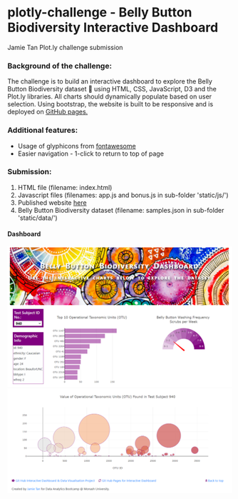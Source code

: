 # plotly-challenge - Belly Button Biodiversity Interactive Dashboard
 Jamie Tan Plot.ly challenge submission

### Background of the challenge:

The challenge is to build an interactive dashboard to explore the Belly Button Biodiversity dataset :nauseated_face: using HTML, CSS, JavaScript, D3 and the Plot.ly libraries. All charts should dynamically populate based on user selection. Using bootstrap, the website is built to be responsive and is deployed on [GitHub pages.](https://jamie-gihu.github.io/plotly-challenge/)

### Additional features:
* Usage of glyphicons from [fontawesome](https://fontawesome.com/)
* Easier navigation - 1-click to return to top of page

### Submission:
1. HTML file (filename: index.html)
2. Javascript files (filenames: app.js and bonus.js in sub-folder 'static/js/')
3. Published website [here](https://jamie-gihu.github.io/plotly-challenge/)
4. Belly Button Biodiversity dataset (filename: samples.json in sub-folder 'static/data/')

#### Dashboard
![](static/images/Fig1.png)
![](static/images/Fig2.png)
